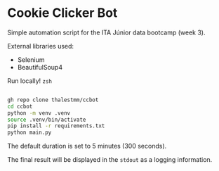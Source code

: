# Cookie Clicker Bot

Simple automation script for the ITA Júnior data bootcamp (week 3).

External libraries used:
- Selenium
- BeautifulSoup4

Run locally! `zsh`
```zsh

gh repo clone thalestmm/ccbot
cd ccbot
python -m venv .venv
source .venv/bin/activate
pip install -r requirements.txt
python main.py
```

The default duration is set to 5 minutes (300 seconds).

The final result will be displayed in the `stdout` as a logging information.
